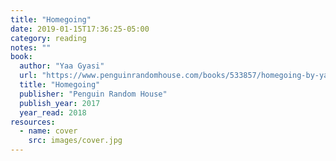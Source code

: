 ```yaml
---
title: "Homegoing"
date: 2019-01-15T17:36:25-05:00
category: reading
notes: ""
book:
  author: "Yaa Gyasi"
  url: "https://www.penguinrandomhouse.com/books/533857/homegoing-by-yaa-gyasi/9781101971062"
  title: "Homegoing"
  publisher: "Penguin Random House"
  publish_year: 2017
  year_read: 2018
resources:
  - name: cover
    src: images/cover.jpg
---
```


